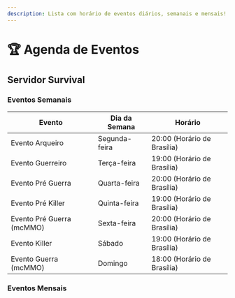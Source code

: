 ```yaml
---
description: Lista com horário de eventos diários, semanais e mensais!
---
```


# 🏆 Agenda de Eventos

## Servidor Survival

### Eventos Semanais <a href="#eventos-semanais" id="eventos-semanais"></a>

| Evento                    | Dia da Semana | Horário                     |
| ------------------------- | ------------- | --------------------------- |
| Evento Arqueiro           | Segunda-feira | 20:00 (Horário de Brasília) |
| Evento Guerreiro          | Terça-feira   | 19:00 (Horário de Brasília) |
| Evento Pré Guerra         | Quarta-feira  | 20:00 (Horário de Brasília) |
| Evento Pré Killer         | Quinta-feira  | 19:00 (Horário de Brasília) |
| Evento Pré Guerra (mcMMO) | Sexta-feira   | 20:00 (Horário de Brasília) |
| Evento Killer             | Sábado        | 19:00 (Horário de Brasília) |
| Evento Guerra (mcMMO)     | Domingo       | 18:00 (Horário de Brasília) |

### Eventos Mensais
